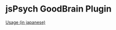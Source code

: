 # jsPsych GoodBrain Plugin

[Usage (in japanese)](https://scrapbox.io/cogtask-me/GoodBrain%E3%82%A2%E3%83%97%E3%83%AA%E3%81%A7%E8%84%B3%E6%B3%A2%E3%83%87%E3%83%BC%E3%82%BF%E3%82%92%E5%8F%96%E5%BE%97)